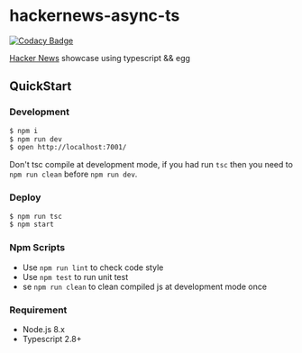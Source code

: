 # hackernews-async-ts

[![Codacy Badge](https://api.codacy.com/project/badge/Grade/6dce034be92946f89d8d21cce0b57c6f)](https://app.codacy.com/gh/shensven/Awetributions_API?utm_source=github.com&utm_medium=referral&utm_content=shensven/Awetributions_API&utm_campaign=Badge_Grade_Settings)

[Hacker News](https://news.ycombinator.com/) showcase using typescript && egg

## QuickStart

### Development

```bash
$ npm i
$ npm run dev
$ open http://localhost:7001/
```

Don't tsc compile at development mode, if you had run `tsc` then you need to `npm run clean` before `npm run dev`.

### Deploy

```bash
$ npm run tsc
$ npm start
```

### Npm Scripts

- Use `npm run lint` to check code style
- Use `npm test` to run unit test
- se `npm run clean` to clean compiled js at development mode once

### Requirement

- Node.js 8.x
- Typescript 2.8+
